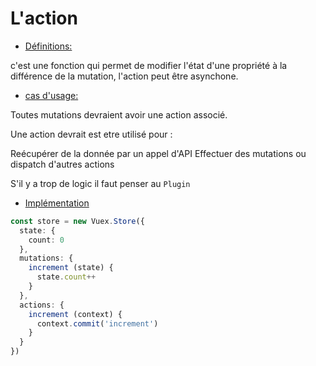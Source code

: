 
# L'action

<div class="grid grid-cols-2 gap-4">
<div>

* <u>Définitions: </u>

c'est une fonction qui permet de modifier l'état d'une propriété à la différence de la mutation, l'action peut être
asynchone.

* <u>cas d'usage:</u>

<div clalss="list-item">

Toutes  mutations devraient avoir une action associé. 
<br />
  
Une action devrait est etre utilisé pour :
 
  Reécupérer de la donnée par un appel d'API
  Effectuer des mutations ou dispatch d'autres actions
  
 S'il y a trop de logic il faut penser au `Plugin`
 </div>
</div>
<div>

* <u>Implémentation</u>

```ts
const store = new Vuex.Store({
  state: {
    count: 0
  },
  mutations: {
    increment (state) {
      state.count++
    }
  },
  actions: {
    increment (context) {
      context.commit('increment')
    }
  }
})
```


</div>
</div>


